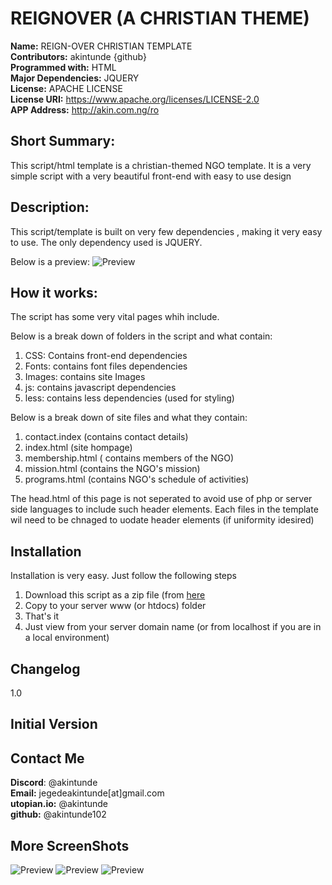 # REIGNOVER  (A CHRISTIAN THEME)

**Name:** REIGN-OVER CHRISTIAN TEMPLATE<br/>
**Contributors:** akintunde {github}<br/>
**Programmed with:** HTML<br/>
**Major Dependencies:** JQUERY <br/>
**License:** APACHE LICENSE <br/>
**License URI:** https://www.apache.org/licenses/LICENSE-2.0 <br/>
**APP Address:** http://akin.com.ng/ro <br/>

## Short Summary:
This script/html template is a christian-themed NGO template. It is a very simple script with a very beautiful front-end with easy to use design


## Description:
This script/template is built on very few dependencies , making it very easy to use. The only dependency used is JQUERY.

Below is a preview:
![Preview](http://akin.com.ng/ro/a.PNG)


## How it works:
The script has some very vital pages whih include.

Below is a break down of folders in the script and what contain:
1) CSS: Contains front-end dependencies
3) Fonts: contains font files dependencies
4) Images: contains site Images
5) js: contains javascript dependencies
5) less: contains less dependencies (used for styling)

Below is a break down of site files and what they contain:
1) contact.index (contains contact details)
2) index.html (site hompage)
3) membership.html ( contains members of the NGO)
4) mission.html (contains the NGO's mission)
5) programs.html (contains NGO's schedule of activities)

The head.html of this page is not seperated to avoid use of php or server side languages to include such header elements. Each files in the template wil need to be chnaged to uodate header elements (if uniformity idesired)

## Installation 
Installation is very easy. Just follow the following steps

1. Download this script as a zip file (from [here](https://github.com/Akintunde102/CHRISTIAN-NGO/archive/master.zip)
2. Copy to your server  www (or htdocs) folder
3. That's it 
4. Just view from your server domain name (or from localhost if you are in a local environment)


## Changelog
 1.0

## Initial Version

## Contact Me
**Discord**: @akintunde <br/>
**Email:** jegedeakintunde[at]gmail.com<br/>
**utopian.io:** @akintunde <br/>
**github:** @akintunde102<br/>


## More ScreenShots
![Preview](http://akin.com.ng/ro/a.PNG)
![Preview](http://akin.com.ng/ro/b.PNG)
![Preview](http://akin.com.ng/ro/c.PNG)
 

